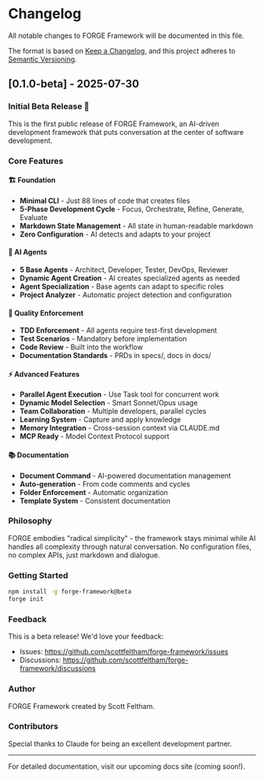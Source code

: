 # Changelog

All notable changes to FORGE Framework will be documented in this file.

The format is based on [Keep a Changelog](https://keepachangelog.com/en/1.0.0/),
and this project adheres to [Semantic Versioning](https://semver.org/spec/v2.0.0.html).

## [0.1.0-beta] - 2025-07-30

### Initial Beta Release 🎉

This is the first public release of FORGE Framework, an AI-driven development framework that puts conversation at the center of software development.

### Core Features

#### 🏗️ Foundation
- **Minimal CLI** - Just 88 lines of code that creates files
- **5-Phase Development Cycle** - Focus, Orchestrate, Refine, Generate, Evaluate
- **Markdown State Management** - All state in human-readable markdown
- **Zero Configuration** - AI detects and adapts to your project

#### 🤖 AI Agents
- **5 Base Agents** - Architect, Developer, Tester, DevOps, Reviewer
- **Dynamic Agent Creation** - AI creates specialized agents as needed
- **Agent Specialization** - Base agents can adapt to specific roles
- **Project Analyzer** - Automatic project detection and configuration

#### 🧪 Quality Enforcement
- **TDD Enforcement** - All agents require test-first development
- **Test Scenarios** - Mandatory before implementation
- **Code Review** - Built into the workflow
- **Documentation Standards** - PRDs in specs/, docs in docs/

#### ⚡ Advanced Features
- **Parallel Agent Execution** - Use Task tool for concurrent work
- **Dynamic Model Selection** - Smart Sonnet/Opus usage
- **Team Collaboration** - Multiple developers, parallel cycles
- **Learning System** - Capture and apply knowledge
- **Memory Integration** - Cross-session context via CLAUDE.md
- **MCP Ready** - Model Context Protocol support

#### 📚 Documentation
- **Document Command** - AI-powered documentation management
- **Auto-generation** - From code comments and cycles
- **Folder Enforcement** - Automatic organization
- **Template System** - Consistent documentation

### Philosophy

FORGE embodies "radical simplicity" - the framework stays minimal while AI handles all complexity through natural conversation. No configuration files, no complex APIs, just markdown and dialogue.

### Getting Started

```bash
npm install -g forge-framework@beta
forge init
```

### Feedback

This is a beta release! We'd love your feedback:
- Issues: https://github.com/scottfeltham/forge-framework/issues
- Discussions: https://github.com/scottfeltham/forge-framework/discussions

### Author

FORGE Framework created by Scott Feltham.

### Contributors

Special thanks to Claude for being an excellent development partner.

---

For detailed documentation, visit our upcoming docs site (coming soon!).